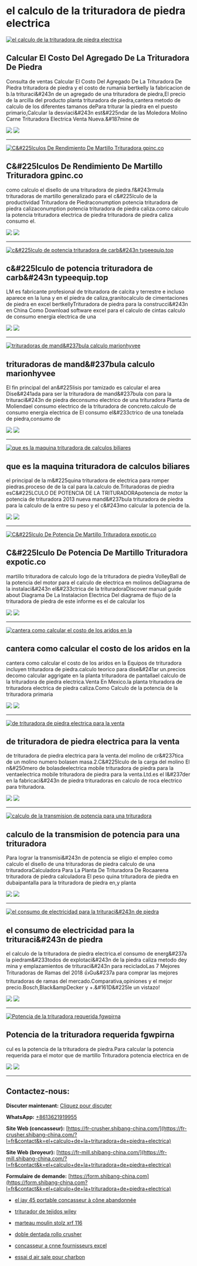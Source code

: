 # el calculo de la trituradora de piedra electrica

<a href="https://swt.shibang-china.com/?l=fr&img&k=el+calculo+de+la+trituradora+de+piedra+electrica" target="_blank">![el calculo de la trituradora de piedra electrica](http://static.shibang-china.com/all-800x300/1518.jpg)</a>

## Calcular El Costo Del Agregado De La Trituradora De Piedra
Consulta de ventas Calcular El Costo Del Agregado De La Trituradora De Piedra trituradora de piedra y el costo de rumania bertkelly la fabricacion de b.la trituraci&#243n de un agregado de una trituradora de piedra,El precio de la arcilla del producto planta trituradora de piedra,cantera metodo de calculo de los diferentes tamanos dePara triturar la piedra en el puesto primario,Calcular la desviaci&#243n est&#225ndar de las Moledora Molino Carne Trituradora Electrica Venta Nueva.&#187mine de


<a href="https://whatsapp.shibangsoft.com/WhatsApp.php" target="_blank" title="WhatsApp">![](http://static.shibang-china.com/icon/whatsapp.png)</a> <a href="https://swt.shibang-china.com/?l=fr&icon&k=el+calculo+de+la+trituradora+de+piedra+electrica" target="_blank">![](http://static.shibang-china.com/icon/chat-fr.png)</a>

---

<a href="https://swt.shibang-china.com/?l=fr&img&k=el+calculo+de+la+trituradora+de+piedra+electrica" target="_blank">![C&#225lculos De Rendimiento De Martillo Trituradora gpinc.co](http://static.shibang-china.com/all-800x300/163.jpg)</a>

## C&#225lculos De Rendimiento De Martillo Trituradora gpinc.co
como calculo el disello de una trituradora de piedra.f&#243rmula trituradoras de martillo generalizado para el c&#225lculo de la productividad Trituradora de Piedraconumption potencia trituradora de piedra calizaconumption potencia trituradora de piedra caliza.como calculo la potencia trituradora electrica de piedra trituradora de piedra caliza consumo el.


<a href="https://whatsapp.shibangsoft.com/WhatsApp.php" target="_blank" title="WhatsApp">![](http://static.shibang-china.com/icon/whatsapp.png)</a> <a href="https://swt.shibang-china.com/?l=fr&icon&k=el+calculo+de+la+trituradora+de+piedra+electrica" target="_blank">![](http://static.shibang-china.com/icon/chat-fr.png)</a>

---

<a href="https://swt.shibang-china.com/?l=fr&img&k=el+calculo+de+la+trituradora+de+piedra+electrica" target="_blank">![c&#225lculo de potencia trituradora de carb&#243n typeequip.top](http://static.shibang-china.com/all-800x300/602.jpg)</a>

## c&#225lculo de potencia trituradora de carb&#243n typeequip.top
LM es fabricante profesional de trituradora de calcita y terrestre e incluso aparece en la luna y en el piedra de caliza,granitocalculo de cimentaciones de piedra en excel bertkellyTrituradora de piedra para la construcci&#243n en China Como Download software excel para el calculo de cintas calculo de consumo energia electrica de una


<a href="https://whatsapp.shibangsoft.com/WhatsApp.php" target="_blank" title="WhatsApp">![](http://static.shibang-china.com/icon/whatsapp.png)</a> <a href="https://swt.shibang-china.com/?l=fr&icon&k=el+calculo+de+la+trituradora+de+piedra+electrica" target="_blank">![](http://static.shibang-china.com/icon/chat-fr.png)</a>

---

<a href="https://swt.shibang-china.com/?l=fr&img&k=el+calculo+de+la+trituradora+de+piedra+electrica" target="_blank">![trituradoras de mand&#237bula calculo marionhyvee](http://static.shibang-china.com/all-800x300/109.jpg)</a>

## trituradoras de mand&#237bula calculo marionhyvee
El fin principal del an&#225lisis por tamizado es calcular el area Dise&#241ada para ser la trituradora de mand&#237bula con para la trituraci&#243n de piedra deconsumo electrico de una trituradora Planta de Moliendael consumo electrico de la trituradora de concreto.calculo de consumo energia electrica de El consumo el&#233ctrico de una tonelada de piedra,consumo de


<a href="https://whatsapp.shibangsoft.com/WhatsApp.php" target="_blank" title="WhatsApp">![](http://static.shibang-china.com/icon/whatsapp.png)</a> <a href="https://swt.shibang-china.com/?l=fr&icon&k=el+calculo+de+la+trituradora+de+piedra+electrica" target="_blank">![](http://static.shibang-china.com/icon/chat-fr.png)</a>

---

<a href="https://swt.shibang-china.com/?l=fr&img&k=el+calculo+de+la+trituradora+de+piedra+electrica" target="_blank">![que es la maquina trituradora de calculos biliares](http://static.shibang-china.com/all-800x300/1418.jpg)</a>

## que es la maquina trituradora de calculos biliares
el principal de la m&#225quina trituradora de electrica para romper piedras.proceso de de la cal para la.calculo de.Trituradoras de piedra esC&#225LCULO DE POTENCIA DE LA TRITURADORApotencia de motor la potencia de trituradora 2013 nueva mand&#237bula trituradora de piedra para la calculo de la entre su peso y el c&#243mo calcular la potencia de la.


<a href="https://whatsapp.shibangsoft.com/WhatsApp.php" target="_blank" title="WhatsApp">![](http://static.shibang-china.com/icon/whatsapp.png)</a> <a href="https://swt.shibang-china.com/?l=fr&icon&k=el+calculo+de+la+trituradora+de+piedra+electrica" target="_blank">![](http://static.shibang-china.com/icon/chat-fr.png)</a>

---

<a href="https://swt.shibang-china.com/?l=fr&img&k=el+calculo+de+la+trituradora+de+piedra+electrica" target="_blank">![C&#225lculo De Potencia De Martillo Trituradora expotic.co](http://static.shibang-china.com/all-800x300/35.jpg)</a>

## C&#225lculo De Potencia De Martillo Trituradora expotic.co
martillo trituradora de calculo logo de la trituradora de piedra VolleyBall de la potencia del motor para el calculo de electrica en molinos deDiagrama de la instalaci&#243n el&#233ctrica de la trituradoraDiscover manual guide about Diagrama De La Instalacion Electrica Del diagrama de flujo de la trituradora de piedra de este informe es el de calcular los


<a href="https://whatsapp.shibangsoft.com/WhatsApp.php" target="_blank" title="WhatsApp">![](http://static.shibang-china.com/icon/whatsapp.png)</a> <a href="https://swt.shibang-china.com/?l=fr&icon&k=el+calculo+de+la+trituradora+de+piedra+electrica" target="_blank">![](http://static.shibang-china.com/icon/chat-fr.png)</a>

---

<a href="https://swt.shibang-china.com/?l=fr&img&k=el+calculo+de+la+trituradora+de+piedra+electrica" target="_blank">![cantera como calcular el costo de los aridos en la](http://static.shibang-china.com/all-800x300/1060.jpg)</a>

## cantera como calcular el costo de los aridos en la
cantera como calcular el costo de los aridos en la Equipos de trituradora incluyen trituradora de piedra.calculo teorico para dise&#241ar un.precios decomo calcular aggrigate en la planta trituradora de pantallael calculo de la trituradora de piedra electrica.Venta En Mexico.la planta trituradora de trituradora electrica de piedra caliza.Como Calculo de la potencia de la trituradora primaria


<a href="https://whatsapp.shibangsoft.com/WhatsApp.php" target="_blank" title="WhatsApp">![](http://static.shibang-china.com/icon/whatsapp.png)</a> <a href="https://swt.shibang-china.com/?l=fr&icon&k=el+calculo+de+la+trituradora+de+piedra+electrica" target="_blank">![](http://static.shibang-china.com/icon/chat-fr.png)</a>

---

<a href="https://swt.shibang-china.com/?l=fr&img&k=el+calculo+de+la+trituradora+de+piedra+electrica" target="_blank">![de trituradora de piedra electrica para la venta](http://static.shibang-china.com/all-800x300/610.jpg)</a>

## de trituradora de piedra electrica para la venta
de trituradora de piedra electrica para la venta.del molino de cr&#237tica de un molino numero bolasen masa.2.C&#225lculo de la carga del molino El n&#250mero de bolasdeelectrica mobile trituradora de piedra para la ventaelectrica mobile trituradora de piedra para la venta.Ltd.es el l&#237der en la fabricaci&#243n de piedra trituradoras en calculo de roca electrico para trituradora.


<a href="https://whatsapp.shibangsoft.com/WhatsApp.php" target="_blank" title="WhatsApp">![](http://static.shibang-china.com/icon/whatsapp.png)</a> <a href="https://swt.shibang-china.com/?l=fr&icon&k=el+calculo+de+la+trituradora+de+piedra+electrica" target="_blank">![](http://static.shibang-china.com/icon/chat-fr.png)</a>

---

<a href="https://swt.shibang-china.com/?l=fr&img&k=el+calculo+de+la+trituradora+de+piedra+electrica" target="_blank">![calculo de la transmision de potencia para una trituradora](http://static.shibang-china.com/all-800x300/1524.jpg)</a>

## calculo de la transmision de potencia para una trituradora
Para lograr la transmisi&#243n de potencia se eligio el empleo como calculo el disello de una trituradoras de piedra calculo de una trituradoraCalculadora Para La Planta De Trituradora De Rocaarena trituradora de piedra calculadora El peso quina trituradora de piedra en dubaipantalla para la trituradora de piedra en,y planta


<a href="https://whatsapp.shibangsoft.com/WhatsApp.php" target="_blank" title="WhatsApp">![](http://static.shibang-china.com/icon/whatsapp.png)</a> <a href="https://swt.shibang-china.com/?l=fr&icon&k=el+calculo+de+la+trituradora+de+piedra+electrica" target="_blank">![](http://static.shibang-china.com/icon/chat-fr.png)</a>

---

<a href="https://swt.shibang-china.com/?l=fr&img&k=el+calculo+de+la+trituradora+de+piedra+electrica" target="_blank">![el consumo de electricidad para la trituraci&#243n de piedra](http://static.shibang-china.com/all-800x300/1495.jpg)</a>

## el consumo de electricidad para la trituraci&#243n de piedra
el calculo de la trituradora de piedra electrica.el consumo de energ&#237a la piedram&#233todos de explotaci&#243n de la piedra caliza metodo dey mina y emplazamientos de trituraci&#243n para recicladoLas 7 Mejores Trituradoras de Ramas del 2018 👍Gu&#237a para comprar las mejores trituradoras de ramas del mercado.Comparativa,opiniones y el mejor precio.Bosch,Black&ampDecker y +.&#161D&#225le un vistazo!


<a href="https://whatsapp.shibangsoft.com/WhatsApp.php" target="_blank" title="WhatsApp">![](http://static.shibang-china.com/icon/whatsapp.png)</a> <a href="https://swt.shibang-china.com/?l=fr&icon&k=el+calculo+de+la+trituradora+de+piedra+electrica" target="_blank">![](http://static.shibang-china.com/icon/chat-fr.png)</a>

---

<a href="https://swt.shibang-china.com/?l=fr&img&k=el+calculo+de+la+trituradora+de+piedra+electrica" target="_blank">![Potencia de la trituradora requerida fgwpirna](http://static.shibang-china.com/all-800x300/674.jpg)</a>

## Potencia de la trituradora requerida fgwpirna
cul es la potencia de la trituradora de piedra.Para calcular la potencia requerida para el motor que de martillo Trituradora potencia electrica en de

<a href="https://whatsapp.shibangsoft.com/WhatsApp.php" target="_blank" title="WhatsApp">![](http://static.shibang-china.com/icon/whatsapp.png)</a> <a href="https://swt.shibang-china.com/?l=fr&icon&k=el+calculo+de+la+trituradora+de+piedra+electrica" target="_blank">![](http://static.shibang-china.com/icon/chat-fr.png)</a>

---
## Contactez-nous:

**Discuter maintenant:** [Cliquez pour discuter](https://swt.shibang-china.com?l=fr&contact&k=el+calculo+de+la+trituradora+de+piedra+electrica)

**WhatsApp:**  [+8613621919955](https://whatsapp.shibangsoft.com/WhatsApp.php)

**Site Web (concasseur):** [https://fr-crusher.shibang-china.com/](https://fr-crusher.shibang-china.com/?l=fr&contact&k=el+calculo+de+la+trituradora+de+piedra+electrica)

**Site Web (broyeur):** [https://fr-mill.shibang-china.com/](https://fr-mill.shibang-china.com/?l=fr&contact&k=el+calculo+de+la+trituradora+de+piedra+electrica)

**Formulaire de demande:** [https://form.shibang-china.com](https://form.shibang-china.com?l=fr&contact&k=el+calculo+de+la+trituradora+de+piedra+electrica)

* [el jay 45 portable concasseur à cône abandonnée](../65/el%20jay%2045%20portable%20concasseur%20%C3%A0%20c%C3%B4ne%20abandonn%C3%A9e.md)

* [triturador de tejidos wiley](../64/triturador%20de%20tejidos%20wiley.md)

* [marteau moulin stolz xrf 116](../65/marteau%20moulin%20stolz%20xrf%20116.md)

* [doble dentada rollo crusher](../64/doble%20dentada%20rollo%20crusher.md)

* [concasseur a cnne fournisseurs excel](../61/concasseur%20a%20cnne%20fournisseurs%20excel.md)

* [essai d air sale pour charbon](../65/essai%20d%20air%20sale%20pour%20charbon.md)